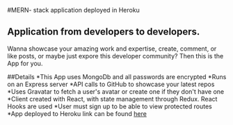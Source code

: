 #MERN- stack application deployed in Heroku

## Application from developers to developers. 
Wanna showcase your amazing work and expertise, create, comment, or like posts, or maybe just expore this developer community? Then this is the App for you.
 
##Details
*This App uses MongoDb and all passwords are encrypted
*Runs on an Express server
*API calls to GitHub to showcase your latest repos
*Uses Gravatar to fetch a user's avatar or create one if they don't have one
*Client created with React, with state management through Redux. React Hooks are used
*User must sign up to be able to view protected routes
*App deployed to Heroku link can be found [here](https://salty-temple-16064.herokuapp.com/)
